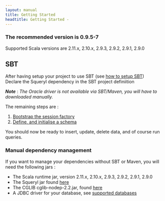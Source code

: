 ```yaml
---
layout: manual
title: Getting Started
headtitle: Getting Started - 
---
```


### The recommended version is 0.9.5-7

Supported Scala versions are 2.11.x, 2.10.x, 2.9.3, 2.9.2, 2.9.1, 2.9.0

SBT
---

After having setup your project to use SBT (see [how to setup
SBT](http://github.com/harrah/xsbt/wiki))  
Declare the Squeryl dependency in the SBT project definiition

<script type="syntaxhighlighter" class="brush: scala">

\<!\[CDATA\[

libraryDependencies <span class="underline"></span>= Seq(  
“org.squeryl” “squeryl” % “0.9.5-7”,  
yourDatabaseDependency  
)

//yourDatabaseDependency is one of the supported databases :

val h2 = “com.h2database” % “h2” % “1.2.127”  
val mysqlDriver = “mysql” % “mysql-connector-java” % “5.1.10”  
val posgresDriver = “postgresql” % “postgresql” % “8.4-701.jdbc4”  
val msSqlDriver = “net.sourceforge.jtds” % “jtds” % “1.2.4”  
val derbyDriver = “org.apache.derby” % “derby” % “10.7.1.1”

\]\]\>

</script>

***Note*** : *The Oracle driver is not available via SBT/Maven, you will
have to downloaded manually.*

The remaining steps are :

1.  [Bootstrap the session
    factory](http://squeryl.org/sessions-and-tx.html)
2.  [Define, and initialise a
    schema](http://squeryl.org/schema-definition.html)

You should now be ready to insert, update, delete data, and of course
run queries.

### Manual dependency management

If you want to manage your dependencies without SBT or Maven, you will
need the following jars :

-   The Scala runtime jar, version 2.11.x, 2.10.x, 2.9.3, 2.9.2, 2.9.1,
    2.9.0
-   The Squeryl jar found
    [here](http://github.com/max-l/Squeryl/downloads)
-   The CGLIB cglib-nodep-2.2.jar, found
    [here](http://sourceforge.net/projects/cglib/files/)
-   A JDBC driver for your database, see [supported
    databases](./supported-databases.html)
